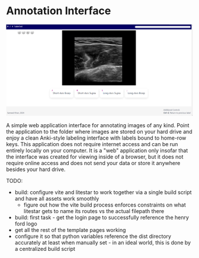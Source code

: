 # Annotation Interface

![A screenshot of the Anki-style labeling interface of the repository software](front/assets/images/interface-screenshot.png)

A simple web application interface for annotating images of any kind.
Point the application to the folder where images are stored on your hard drive and enjoy a clean Anki-style labeling interface with labels bound to home-row keys.
This application does not require internet access and can be run entirely locally on your computer.
It is a "web" application only insofar that the interface was created for viewing inside of a browser, but it does not require online access and does not send your data or store it anywhere besides your hard drive.

TODO: 
- build: configure vite and litestar to work together via a single build script and have all assets
work smoothly
    - figure out how the vite build process enforces constraints on what litestar gets to name its
    routes vs the actual filepath there
- build: first task - get the login page to successfully reference the henry ford logo 
- get all the rest of the template pages working
- configure it so that python variables reference the dist directory accurately at least when 
manually set - in an ideal world, this is done by a centralized build script
